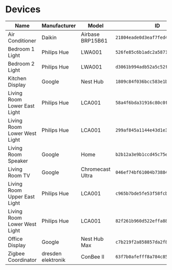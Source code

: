 # Devices

| Name                         | Manufacturer       | Model            | ID                                 | Area        |
|------------------------------|--------------------|------------------|------------------------------------|-------------|
| Air Conditioner              | Daikin             | Airbase BRP15B61 | `21804eade0d3eaf7fed4f56bfbcc7cca` | None        |
| Bedroom 1 Light              | Philips Hue        | LWA001           | `526fe85c6b1adc2a587190d5424b9b74` | Bedroom 1   |
| Bedroom 2 Light              | Philips Hue        | LWA001           | `d3061b994adb52a5c52f160fff8065e1` | Bedroom 2   |
| Kitchen Display              | Google             | Nest Hub         | `1809c84f036bcc583e1b3ed96b08be43` | Kitchen     |
| Living Room Lower East Light | Philips Hue        | LCA001           | `58a4f6bda31916c80c0f1f527dede3b0` | Living Room |
| Living Room Lower West Light | Philips Hue        | LCA001           | `299af845a1144e43d1e3251178c4d890` | Living Room |
| Living Room Speaker          | Google             | Home             | `b2b12a3e9b1ccd45c75ebfe5a019921f` | Living Room |
| Living Room TV               | Google             | Chromecast Ultra | `046ef74bf61004b7388434a997960030` | Living Room |
| Living Room Upper East Light | Philips Hue        | LCA001           | `c965b7bde5fe53f58fcb7939c56732a6` | Living Room |
| Living Room Lower West Light | Philips Hue        | LCA001           | `82f261b960d522effa8809434a4915c1` | Living Room |
| Office Display               | Google             | Nest Hub Max     | `c7b219f2a858857da2f816b3c0bab234` | Office      |
| Zigbee Coordinator           | dresden elektronik | ConBee II        | `63f7b0afefff8a784c859d55945e45a4` | Office      |
